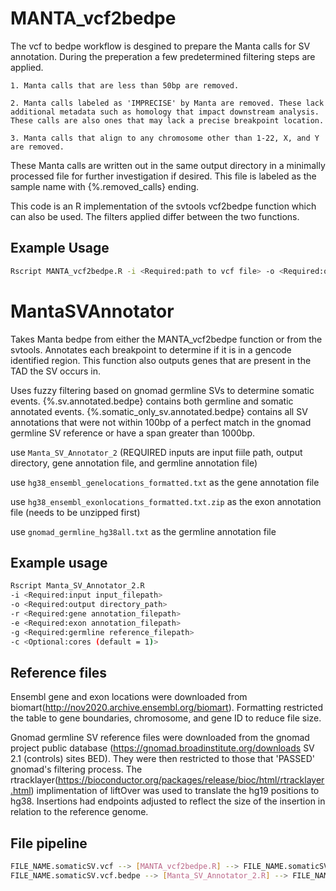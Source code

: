 # MANTA_vcf2bedpe

The vcf to bedpe workflow is desgined to prepare the Manta calls for SV annotation. During the preperation a few predetermined filtering steps are applied.
	
	1. Manta calls that are less than 50bp are removed. 
	
	2. Manta calls labeled as 'IMPRECISE' by Manta are removed. These lack additional metadata such as homology that impact downstream analysis. These calls are also ones that may lack a precise breakpoint location.
	
	3. Manta calls that align to any chromosome other than 1-22, X, and Y are removed. 

These Manta calls are written out in the same output directory in a minimally processed file for further investigation if desired. This file is labeled as the sample name with {%.removed_calls} ending.

This code is an R implementation of the svtools vcf2bedpe function which can also be used. The filters applied differ between the two functions.

## Example Usage
```bash
Rscript MANTA_vcf2bedpe.R -i <Required:path to vcf file> -o <Required:output_directory_path>
```


# MantaSVAnnotator
Takes Manta bedpe from either the MANTA_vcf2bedpe function or from the svtools. Annotates each breakpoint to determine if it is in a gencode identified region. 
This function also outputs genes that are present in the TAD the SV occurs in.

Uses fuzzy filtering based on gnomad germline SVs to determine somatic events. {%.sv.annotated.bedpe} contains both germline and somatic annotated events.  {%.somatic_only_sv.annotated.bedpe} contains all SV annotations that were not within 100bp of a perfect match in the gnomad germline SV reference or have a span greater than 1000bp.

use `Manta_SV_Annotator_2` (REQUIRED inputs are input fiile path, output directory, gene annotation file, and germline annotation file)

use `hg38_ensembl_genelocations_formatted.txt` as the gene annotation file

use `hg38_ensembl_exonlocations_formatted.txt.zip` as the exon annotation file (needs to be unzipped first)

use `gnomad_germline_hg38all.txt` as the germline annotation file

## Example usage

```bash
Rscript Manta_SV_Annotator_2.R 
-i <Required:input input_filepath> 
-o <Required:output directory_path> 
-r <Required:gene annotation_filepath> 
-e <Required:exon annotation_filepath>
-g <Required:germline reference_filepath> 
-c <Optional:cores (default = 1)>
```

## Reference files 
Ensembl gene and exon locations were downloaded from biomart(http://nov2020.archive.ensembl.org/biomart). Formatting restricted the table to gene boundaries, chromosome, and gene ID to reduce file size. 

Gnomad germline SV reference files were downloaded from the gnomad project public database (https://gnomad.broadinstitute.org/downloads SV 2.1 (controls) sites BED). They were then restricted to those that 'PASSED' gnomad's filtering process. The rtracklayer(https://bioconductor.org/packages/release/bioc/html/rtracklayer.html) implimentation of liftOver was used to translate the hg19 positions to hg38. Insertions had endpoints adjusted to reflect the size of the insertion in relation to the reference genome.

## File pipeline
```bash
FILE_NAME.somaticSV.vcf --> [MANTA_vcf2bedpe.R] --> FILE_NAME.somaticSV.vcf.bedpe + FILE_NAME.somaticSV.vcf_removed_calls
FILE_NAME.somaticSV.vcf.bedpe --> [Manta_SV_Annotator_2.R] --> FILE_NAME.somaticSV.somatic_only_sv.annotated.bedpe + FILE_NAME.somaticSV.sv.annotated.bedpe
```

